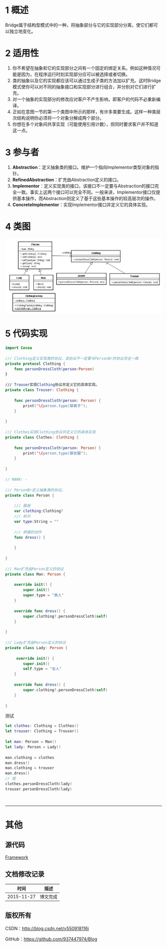 # 1 概述

Bridge属于结构型模式中的一种，将抽象部分与它的实现部分分离，使它们都可以独立地变化。

# 2 适用性

1. 你不希望在抽象和它的实现部分之间有一个固定的绑定关系。例如这种情况可能是因为，在程序运行时刻实现部分应可以被选择或者切换。
2. 类的抽象以及它的实现都应该可以通过生成子类的方法加以扩充。这时Bridge模式使你可以对不同的抽象接口和实现部分进行组合，并分别对它们进行扩充。
3. 对一个抽象的实现部分的修改应对客户不产生影响，即客户的代码不必重新编译。
4. 正如在意图一节的第一个类图中所示的那样，有许多类要生成。这样一种类层次结构说明你必须将一个对象分解成两个部分。
5. 你想在多个对象间共享实现（可能使用引用计数），但同时要求客户并不知道这一点。

# 3 参与者

1. **Abstraction**：定义抽象类的接口。维护一个指向Implementor类型对象的指针。
2. **RefinedAbstraction**：扩充由Abstraction定义的接口。
3. **Implementor**：定义实现类的接口，该接口不一定要与Abstraction的接口完全一致。事实上这两个接口可以完全不同。一般来讲，Implementor接口仅提供基本操作，而Abstraction则定义了基于这些基本操作的较高层次的操作。
4. **ConcreteImplementor**：实现Implementor接口并定义它的具体实现。

# 4 类图

![DDl-1](https://raw.githubusercontent.com/937447974/Blog/master/Resources/2015112707.png)

# 5 代码实现

```swift
import Cocoa

/// Clothing定义实现类的协议，该协议不一定要与PersonBr的协议完全一致
private protocol Clothing {    
    func personDressCloth(person:Person)    
}

/// Trouser实现Clothing协议并定义它的具体实现。
private class Trouser: Clothing {
    
    func personDressCloth(person: Person) {
        print("\(person.type)穿裤子");
    }
    
}

/// Clothes实现Clothing协议并定义它的具体实现
private class Clothes: Clothing {
    
    func personDressCloth(person: Person) {
        print("\(person.type)穿衣服");
    }
    
}

// MARK: -

/// PersonBr定义抽象类的协议。
private class Person {
    
    /// 服装
    var clothing:Clothing?
    /// 标示
    var type:String = ""
    
    /// 桥接的动作
    func dress() {
        
    }
    
}

/// Man扩充由Person定义的协议
private class Man: Person {
    
    override init() {
        super.init()
        super.type = "男人"
    }
    
    override func dress() {
        super.clothing?.personDressCloth(self)
    }
    
}

/// Lady扩充由Person定义的协议
private class Lady: Person {
    
     override init() {
        super.init()
        self.type = "女人"
    }
    
    override func dress() {
        super.clothing?.personDressCloth(self)
    }
    
}
```

测试

```swift
let clothes: Clothing = Clothes()
let trouser: Clothing = Trouser()
    
let man: Person = Man()
let lady: Person = Lady()
    
man.clothing = clothes
man.dress()
man.clothing = trouser
man.dress()
// 或
clothes.personDressCloth(lady)
trouser.personDressCloth(lady)
```

&#160;

----------

# 其他

## 源代码

[Framework](https://github.com/937447974/Framework)

## 文档修改记录

| 时间 | 描述 |
| ---- | ---- |
| 2015-11-27 | 博文完成 |

## 版权所有

CSDN：http://blog.csdn.net/y550918116j

GitHub：https://github.com/937447974/Blog